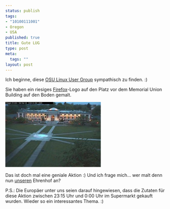 ```yaml
--- 
status: publish
tags: 
- "10100111001"
- Oregon
- USA
published: true
title: Gute LUG
type: post
meta: 
  tags: ""
layout: post
---
```

Ich beginne, diese <a href="http://lug.oregonstate.edu/index.php/Projects/Firefox">OSU Linux User Group</a> sympathisch zu finden. :)

Sie haben ein riesiges <a href="http://www.getfirefox.org">Firefox</a>-Logo auf den Platz vor dem Memorial Union Building auf den Boden gemalt.

<a href="http://lug.oregonstate.edu/gallery/firefox-logo/mucurrent"><img src='/media/wp/050531firefoxosu.jpg' alt='Firefox at OSU' class="centered border" /></a>

Das ist doch mal eine geniale Aktion :) Und ich frage mich... wer malt denn nun <a href="http://www.uni-karlsruhe.de">unseren</a> Ehrenhof an?

P.S.: Die Europäer unter uns seien darauf hingewiesen, dass die Zutaten für diese Aktion zwischen 23:15 Uhr und 0:00 Uhr im Supermarkt gekauft wurden. Wieder so ein interessantes Thema. :)
